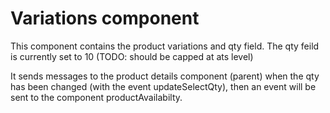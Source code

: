 # Variations component

This component contains the product variations and qty field.
The qty feild is currently set to 10 (TODO: should be capped at ats level)

It sends messages to the product details component (parent)
when the qty has been changed (with the event updateSelectQty), then an event will be sent to the component productAvailabilty.
